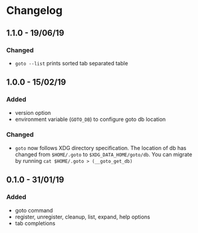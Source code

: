 # Changelog

## 1.1.0 - 19/06/19
### Changed
- `goto --list` prints sorted tab separated table

## 1.0.0 - 15/02/19
### Added
- version option
- environment variable (`GOTO_DB`) to configure goto db location

### Changed
- `goto` now follows XDG directory specification. The location of db has changed
from `$HOME/.goto` to `$XDG_DATA_HOME/goto/db`. You can migrate by running
`cat $HOME/.goto > (__goto_get_db)`


## 0.1.0 - 31/01/19
### Added
- goto command
- register, unregister, cleanup, list, expand, help options
- tab completions
